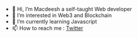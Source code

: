 - 👋 Hi, I’m Macdeesh a self-taught Web developer
- 👀 I’m interested in Web3 and Blockchain
- 🌱 I’m currently learning Javascript
- 📫 How to reach me : <a href="https://twitter.com/Macdiish" rel="nofollow">Twitter</a>

<!---
macdeesh/macdeesh is a ✨ special ✨ repository because its `README.md` (this file) appears on your GitHub profile.
You can click the Preview link to take a look at your changes.
--->
